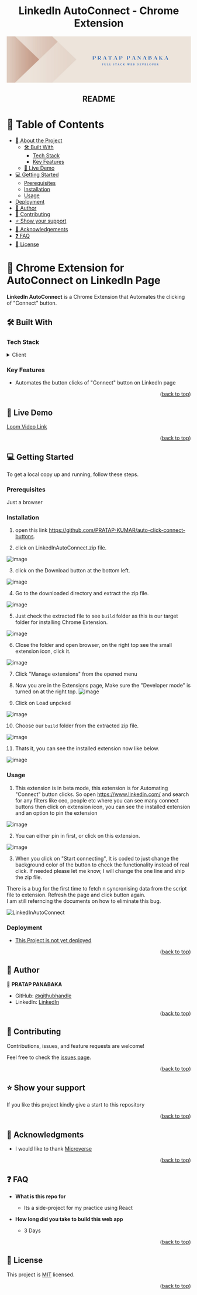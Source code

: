 <div align="center">
  <h1><b>LinkedIn AutoConnect - Chrome Extension</b></h1>
</div>

<a name="readme-top"></a>

<div align="center">
  <img src="pratap_live.jpeg" alt="logo" width="auto"  height="auto" />
  <h2><b>README</b></h2>
</div>

<!-- TABLE OF CONTENTS -->

# 📗 Table of Contents

- [📖 About the Project](#about-project)
  - [🛠 Built With](#built-with)
    - [Tech Stack](#tech-stack)
    - [Key Features](#key-features)
  - [🚀 Live Demo](#live-demo)
- [💻 Getting Started](#getting-started)
  - [Prerequisites](#prerequisites)
  - [Installation](#installation)
  - [Usage](#usage)
- [Deployment](#deployment)
- [👥 Author](#author)
- [🤝 Contributing](#contributing)
- [⭐️ Show your support](#support)
- [🙏 Acknowledgements](#acknowledgements)
- [❓ FAQ](#faq)
- [📝 License](#license)

<!-- PROJECT DESCRIPTION -->

# 📖 Chrome Extension for AutoConnect on LinkedIn Page <a name="about-project"></a>

**LinkedIn AutoConnect** is a Chrome Extension that Automates the clicking of "Connect" button.

## 🛠 Built With <a name="built-with"></a>

### Tech Stack <a name="tech-stack"></a>

<details>
  <summary>Client</summary>
  <ul>
    <li><a href="https://reactjs.org/">REACT</a></li>
  </ul>
</details>

<!-- Features -->

### Key Features <a name="key-features"></a>

- Automates the button clicks of "Connect" button on LinkedIn page

<p align="right">(<a href="#readme-top">back to top</a>)</p>

<!-- LIVE DEMO -->

## 🚀 Live Demo <a name="live-demo"></a>

[Loom Video Link](https://www.loom.com/share/11e56c6d0a4d4a5db31e4b0086fca087)

<p align="right">(<a href="#readme-top">back to top</a>)</p>

<!-- GETTING STARTED -->

## 💻 Getting Started <a name="getting-started"></a>

To get a local copy up and running, follow these steps.

### Prerequisites

Just a browser

### Installation

1. open this link https://github.com/PRATAP-KUMAR/auto-click-connect-buttons.

2. click on LinkedInAutoConnect.zip file.

![image](https://user-images.githubusercontent.com/40719899/219945292-8b11dab2-6a76-4225-b28a-dd9b234fb7d6.png)

3. click on the Download button at the bottom left.

![image](https://user-images.githubusercontent.com/40719899/219945365-9a6887c3-a9bf-4b54-9997-2b2ce3c68df9.png)

4. Go to the downloaded directory and extract the zip file.

![image](https://user-images.githubusercontent.com/40719899/219945418-be3b931d-7797-40ea-b619-4186cc1cd55f.png)

5. Just check the extracted file to see `build` folder as this is our target folder for installing Chrome Extension.

![image](https://user-images.githubusercontent.com/40719899/219945566-e3895bd4-d84b-43d2-9a2c-d03288b7eafc.png)

6. Close the folder and open browser, on the right top see the small extension icon, click it.

![image](https://user-images.githubusercontent.com/40719899/219945655-2bb6bac0-af25-45b4-a6ce-a67aab0d6268.png)

7. Click "Manage extensions" from the opened menu

8. Now you are in the Extensions page, Make sure the "Developer mode" is turned on at the right top.
![image](https://user-images.githubusercontent.com/40719899/219945815-3bc36852-ba5f-4a1b-8188-30aa6211cd5b.png)

9. Click on Load unpcked

![image](https://user-images.githubusercontent.com/40719899/219945842-f3fe4bb8-d4f8-43dd-94eb-df1dbcc68c87.png)

10. Choose our `build` folder from the extracted zip file.

![image](https://user-images.githubusercontent.com/40719899/219945880-30d0457a-8fbf-4539-a5e0-0119869cc6ca.png)

11. Thats it, you can see the installed extension now like below.

![image](https://user-images.githubusercontent.com/40719899/219945939-ed90d40c-df19-4dd5-a81b-36cd25f6370a.png)

### Usage

1. This extension is in beta mode, this extension is for Automating "Connect" button clicks.
So open https://www.linkedin.com/ and search for any filters like ceo, people etc where you can see many connect buttons
then click on extension icon, you can see the installed extension and an option to pin the extension  

![image](https://user-images.githubusercontent.com/40719899/219946082-a6f11a4a-f95f-45f7-b743-364c39c9bd8f.png)  

2. You can either pin in first, or click on this extension.

![image](https://user-images.githubusercontent.com/40719899/219946112-b116a068-1c07-418a-bab1-0dd3763c9d53.png)

3. When you click on "Start connecting", It is coded to just change the background color of the button to check the functionality instead of real click.
If needed please let me know, I will change the one line and ship the zip file.

There is a bug for the first time to fetch n syncronising data from the script file to extension. Refresh the page and click button again.  
I am still referncing the documents on how to eliminate this bug.

![LinkedInAutoConnect](https://user-images.githubusercontent.com/40719899/219946474-376ff9c9-beeb-4e65-a0e9-8e4e5337b092.gif)

### Deployment

- [This Project is not yet deployed](https://netlify.com)

<p align="right">(<a href="#readme-top">back to top</a>)</p>

<!-- AUTHORS -->

## 👥 Author <a name="author"></a>

👤 **PRATAP PANABAKA**

- GitHub: [@githubhandle](https://github.com/PRATAP-KUMAR)
- LinkedIn: [LinkedIn](https://linkedin.com/in/pratap-kumar-panabaka)

<p align="right">(<a href="#readme-top">back to top</a>)</p>


<!-- CONTRIBUTING -->

## 🤝 Contributing <a name="contributing"></a>

Contributions, issues, and feature requests are welcome!

Feel free to check the [issues page](../../issues/).

<p align="right">(<a href="#readme-top">back to top</a>)</p>

<!-- SUPPORT -->

## ⭐️ Show your support <a name="support"></a>

If you like this project kindly give a start to this repository

<p align="right">(<a href="#readme-top">back to top</a>)</p>

<!-- ACKNOWLEDGEMENTS -->

## 🙏 Acknowledgments <a name="acknowledgements"></a>

- I would like to thank [Microverse](https://www.microverse.org/)  

<p align="right">(<a href="#readme-top">back to top</a>)</p>

<!-- FAQ (optional) -->

## ❓ FAQ <a name="faq"></a>

- **What is this repo for**

  - Its a side-project for my practice using React

- **How long did you take to build this web app**

  - 3 Days

<p align="right">(<a href="#readme-top">back to top</a>)</p>

<!-- LICENSE -->

## 📝 License <a name="license"></a>

This project is [MIT](./MIT.md) licensed.  

<p align="right">(<a href="#readme-top">back to top</a>)</p>
